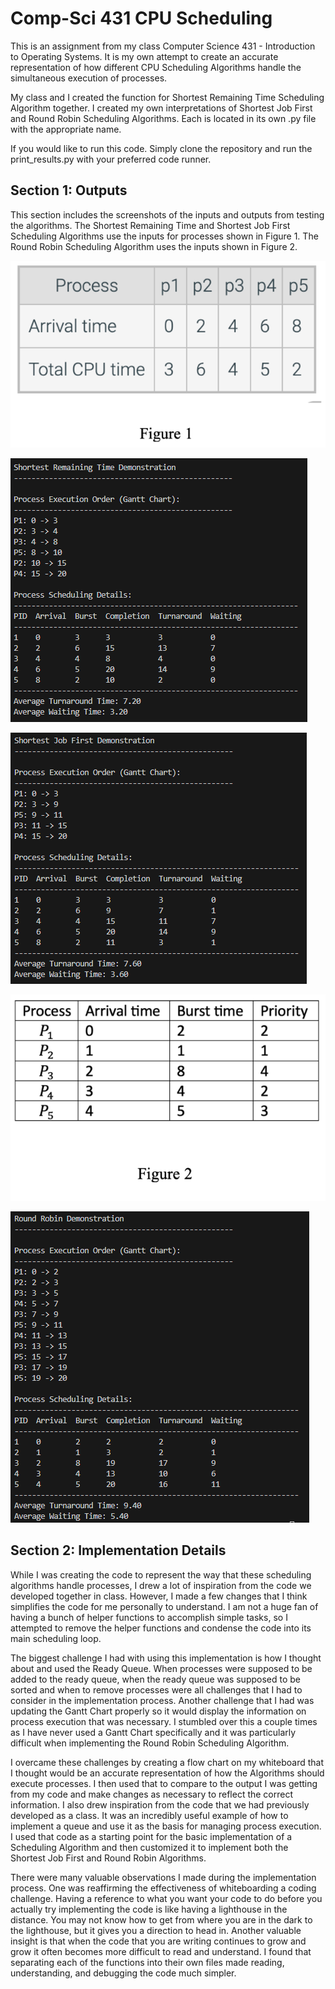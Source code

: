 # Comp-Sci 431 CPU Scheduling

This is an assignment from my class Computer Science 431 - Introduction to Operating Systems. It is my own attempt to create an accurate representation of how different CPU Scheduling Algorithms handle the simultaneous execution of processes.

My class and I created the function for Shortest Remaining Time Scheduling Algorithm together. I created my own interpretations of Shortest Job First and Round Robin Scheduling Algorithms. Each is located in its own .py file with the appropriate name.

If you would like to run this code. Simply clone the repository and run the print_results.py with your preferred code runner.

## Section 1: Outputs

This section includes the screenshots of the inputs and outputs from testing the algorithms. The Shortest Remaining Time and Shortest Job First Scheduling Algorithms use the inputs for processes shown in Figure 1. The Round Robin Scheduling Algorithm uses the inputs shown in Figure 2.

![image](resources/figure_1.PNG)

![image](resources/shortest_remaining_time_demo.PNG)

![image](resources/shortest_job_first_demo.PNG)

![image](resources/figure_2.PNG)

![image](resources/round_robin_demo.PNG)


## Section 2: Implementation Details

While I was creating the code to represent the way that these scheduling algorithms handle processes, I drew a lot of inspiration from the code we developed together in class. However, I made a few changes that I think simplifies the code for me personally to understand. I am not a huge fan of having a bunch of helper functions to accomplish simple tasks, so I attempted to remove the helper functions and condense the code into its main scheduling loop.

The biggest challenge I had with using this implementation is how I thought about and used the Ready Queue. When processes were supposed to be added to the ready queue, when the ready queue was supposed to be sorted and when to remove processes were all challenges that I had to consider in the implementation process. Another challenge that I had was updating the Gantt Chart properly so it would display the information on process execution that was necessary. I stumbled over this a couple times as I have never used a Gantt Chart specifically and it was particularly difficult when implementing the Round Robin Scheduling Algorithm.

I overcame these challenges by creating a flow chart on my whiteboard that I thought would be an accurate representation of how the Algorithms should execute processes. I then used that to compare to the output I was getting from my code and make changes as necessary to reflect the correct information. I also drew inspiration from the code that we had previously developed as a class. It was an incredibly useful example of how to implement a queue and use it as the basis for managing process execution. I used that code as a starting point for the basic implementation of a Scheduling Algorithm and then customized it to implement both the Shortest Job First and Round Robin Algorithms.

There were many valuable observations I made during the implementation process. One was reaffirming the effectiveness of whiteboarding a coding challenge. Having a reference to what you want your code to do before you actually try implementing the code is like having a lighthouse in the distance. You may not know how to get from where you are in the dark to the lighthouse, but it gives you a direction to head in. Another valuable insight is that when the code that you are writing continues to grow and grow it often becomes more difficult to read and understand. I found that separating each of the functions into their own files made reading, understanding, and debugging the code much simpler.
